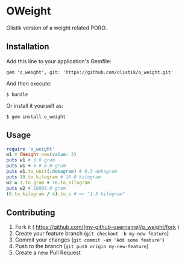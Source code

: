 # OWeight

Olistik version of a weight related PORO.

## Installation

Add this line to your application's Gemfile:

    gem 'o_weight', git: 'https://github.com/olistik/o_weight.git'

And then execute:

    $ bundle

Or install it yourself as:

    $ gem install o_weight

## Usage

```ruby
require 'o_weight'
w1 = OWeight.new(value: 3)
puts w1 # 3.0 gram
puts w1 + 5 # 8.0 gram
puts w1.to_unit(:dekagram) # 0.3 dekagram
puts 10.to_kilogram # 10.0 kilogram
w2 = 3.to_gram + 10.to_kilogram
puts w2 # 10003.0 gram
(6.to_kilogram / 4).to_s # => "1.5 kilogram"
```

## Contributing

1. Fork it ( https://github.com/[my-github-username]/o_weight/fork )
2. Create your feature branch (`git checkout -b my-new-feature`)
3. Commit your changes (`git commit -am 'Add some feature'`)
4. Push to the branch (`git push origin my-new-feature`)
5. Create a new Pull Request
